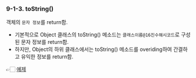 ### 9-1-3. toString()

객체의 `문자 정보`를 return함.

- 기본적으로 Object 클래스의 toString() 메소드는 `클래스이름@16진수해시코드`로 구성된 문자 정보를 return함.
- 하지만, Object의 하위 클래스에서는 toString() 메소드를 overiding하여 간결하고 유익한 정보를 return함.

👉🏻 [예제](https://github.com/gimhanul/Java/tree/master/src/basic_api_class/object/to_string)
